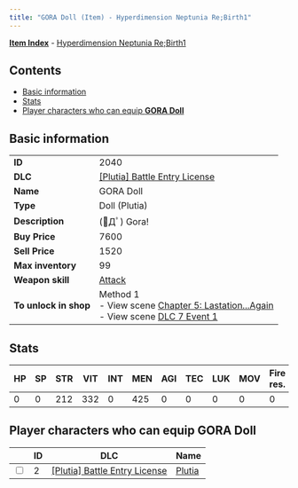 ```yaml
---
title: "GORA Doll (Item) - Hyperdimension Neptunia Re;Birth1"
---
```


[**Item Index**](/neptunia/rb1/item/index.html) - [Hyperdimension Neptunia Re;Birth1](/neptunia/rb1)

## Contents

- [Basic information](#basic-information)
- [Stats](#stats)
- [Player characters who can equip **GORA Doll**](#player-characters-who-can-equip-gora-doll)

## Basic information

|   |   |
| -- | -- |
| **ID** | 2040 |
| **DLC** | [[Plutia] Battle Entry License](/neptunia/rb1/dlc/7-plutia.html) |
| **Name** | GORA Doll |
| **Type** | Doll (Plutia) |
| **Description** | (ﾟДﾟ) Gora! |
| **Buy Price** | 7600 |
| **Sell Price** | 1520 |
| **Max inventory** | 99 |
| **Weapon skill** | [Attack](/neptunia/rb1/skill/7-201-attack.html) |
| **To unlock in shop** | Method 1<br />- View scene [Chapter 5: Lastation...Again](/neptunia/rb1/scene/1-501-chapter-5-lastation-again.html)<br />- View scene [DLC 7 Event 1](/neptunia/rb1/scene/7-5010-dlc-7-event-1.html) |

## Stats

| HP | SP | STR | VIT | INT | MEN | AGI | TEC | LUK | MOV | Fire res. | Ice res. | Wind res. | Lightning res. |
| -- | -- | --- | --- | --- | --- | --- | --- | --- | --- | --------- | -------- | --------- | -------------- |
| 0 | 0 | 212 | 332 | 0 | 425 | 0 | 0 | 0 | 0 | 0 | 0 | 0 | 0 |

## Player characters who can equip **GORA Doll**

|    | ID | DLC | Name |
| -- | -- | --- | ---- |
| <input type="checkbox" id="rb1-player-7-2" class="trackbox" /> | 2 | [[Plutia] Battle Entry License](/neptunia/rb1/dlc/7-plutia.html) | [Plutia](/neptunia/rb1/player/7-2-plutia.html) |